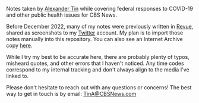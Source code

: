 Notes taken by [Alexander Tin](https://github.com/tinalexander) while covering federal responses to COVID-19 and other public health issues for CBS News.

Before December 2022, many of my notes were previously written in [Revue](https://www.getrevue.co/profile/alexander_tin), shared as screenshots to my [Twitter](https://twitter.com/alexander_tin) account. My plan is to import those notes manually into this repository. You can also see an Internet Archive copy [here](https://web.archive.org/web/20221213153005/https://www.getrevue.co/profile/alexander_tin).

While I try my best to be accurate here, there are probably plenty of typos, misheard quotes, and other errors that I haven't noticed. Any time codes correspond to my internal tracking and don't always align to the media I've linked to.

Please don't hesitate to reach out with any questions or concerns! The best way to get in touch is by email: [TinA@CBSNews.com](mailto:TinA@CBSNews.com)
